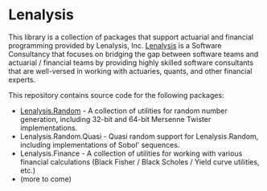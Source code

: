 # Lenalysis

This library is a collection of packages that support actuarial and financial programming provided by Lenalysis, Inc. 
[Lenalysis](https://lenalysis.com) is a Software Consultancy that focuses on bridging the gap between software teams 
and actuarial / financial teams by providing highly skilled software consultants that are well-versed in working
with actuaries, quants, and other financial experts.

This repository contains source code for the following packages:

* [Lenalysis.Random](src/Lenalysis.Random/README.md) - A collection of utilities for random number generation, including 32-bit and 64-bit Mersenne Twister implementations.
* Lenalysis.Random.Quasi - Quasi random support for Lenalysis.Random, including implementations of Sobol' sequences.
* Lenalysis.Finance - A collection of utilities for working with various financial calculations (Black Fisher / Black Scholes / Yield curve utilities, etc.)
* (more to come)

